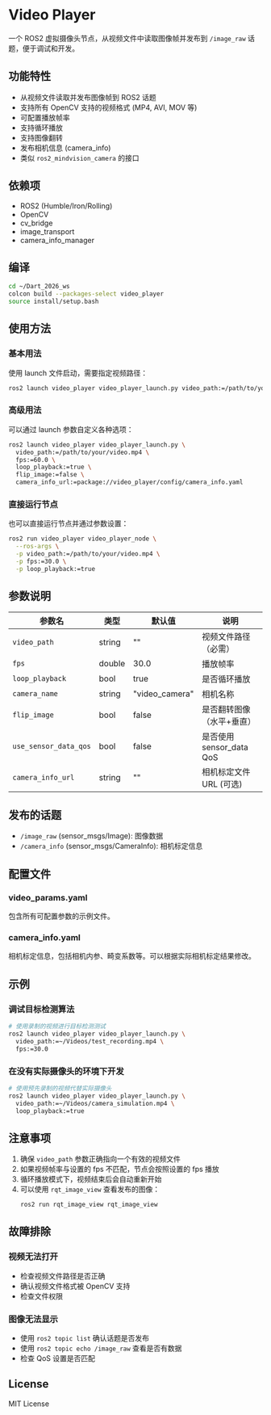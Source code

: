 # Video Player

一个 ROS2 虚拟摄像头节点，从视频文件中读取图像帧并发布到 `/image_raw` 话题，便于调试和开发。

## 功能特性

- 从视频文件读取并发布图像帧到 ROS2 话题
- 支持所有 OpenCV 支持的视频格式 (MP4, AVI, MOV 等)
- 可配置播放帧率
- 支持循环播放
- 支持图像翻转
- 发布相机信息 (camera_info)
- 类似 `ros2_mindvision_camera` 的接口

## 依赖项

- ROS2 (Humble/Iron/Rolling)
- OpenCV
- cv_bridge
- image_transport
- camera_info_manager

## 编译

```bash
cd ~/Dart_2026_ws
colcon build --packages-select video_player
source install/setup.bash
```

## 使用方法

### 基本用法

使用 launch 文件启动，需要指定视频路径：

```bash
ros2 launch video_player video_player_launch.py video_path:=/path/to/your/video.mp4
```

### 高级用法

可以通过 launch 参数自定义各种选项：

```bash
ros2 launch video_player video_player_launch.py \
  video_path:=/path/to/your/video.mp4 \
  fps:=60.0 \
  loop_playback:=true \
  flip_image:=false \
  camera_info_url:=package://video_player/config/camera_info.yaml
```

### 直接运行节点

也可以直接运行节点并通过参数设置：

```bash
ros2 run video_player video_player_node \
  --ros-args \
  -p video_path:=/path/to/your/video.mp4 \
  -p fps:=30.0 \
  -p loop_playback:=true
```

## 参数说明

| 参数名 | 类型 | 默认值 | 说明 |
|--------|------|--------|------|
| `video_path` | string | "" | 视频文件路径（必需） |
| `fps` | double | 30.0 | 播放帧率 |
| `loop_playback` | bool | true | 是否循环播放 |
| `camera_name` | string | "video_camera" | 相机名称 |
| `flip_image` | bool | false | 是否翻转图像（水平+垂直） |
| `use_sensor_data_qos` | bool | false | 是否使用 sensor_data QoS |
| `camera_info_url` | string | "" | 相机标定文件 URL (可选) |

## 发布的话题

- `/image_raw` (sensor_msgs/Image): 图像数据
- `/camera_info` (sensor_msgs/CameraInfo): 相机标定信息

## 配置文件

### video_params.yaml

包含所有可配置参数的示例文件。

### camera_info.yaml

相机标定信息，包括相机内参、畸变系数等。可以根据实际相机标定结果修改。

## 示例

### 调试目标检测算法

```bash
# 使用录制的视频进行目标检测测试
ros2 launch video_player video_player_launch.py \
  video_path:=~/Videos/test_recording.mp4 \
  fps:=30.0
```

### 在没有实际摄像头的环境下开发

```bash
# 使用预先录制的视频代替实际摄像头
ros2 launch video_player video_player_launch.py \
  video_path:=~/Videos/camera_simulation.mp4 \
  loop_playback:=true
```

## 注意事项

1. 确保 `video_path` 参数正确指向一个有效的视频文件
2. 如果视频帧率与设置的 fps 不匹配，节点会按照设置的 fps 播放
3. 循环播放模式下，视频结束后会自动重新开始
4. 可以使用 `rqt_image_view` 查看发布的图像：
   ```bash
   ros2 run rqt_image_view rqt_image_view
   ```

## 故障排除

### 视频无法打开
- 检查视频文件路径是否正确
- 确认视频文件格式被 OpenCV 支持
- 检查文件权限

### 图像无法显示
- 使用 `ros2 topic list` 确认话题是否发布
- 使用 `ros2 topic echo /image_raw` 查看是否有数据
- 检查 QoS 设置是否匹配

## License

MIT License
